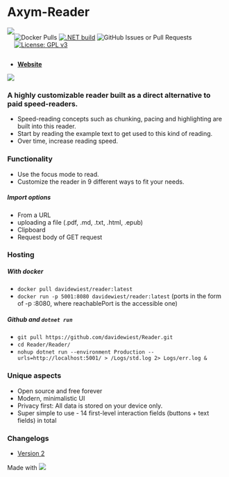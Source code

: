 # Axym-Reader
<div style="display: flex;">
<a href="https://axym.davidewiest.com">
  <img style="display: inline-block;" src="https://img.shields.io/website?url=https%3A%2F%2Faxym.davidewiest.com" />
</a> 

![Docker Pulls](https://img.shields.io/docker/pulls/davidewiest/reader) [![.NET build](https://github.com/Axym-Labs/Axym-Reader/actions/workflows/dotnet-desktop.yml/badge.svg?branch=main)](https://github.com/Axym-Labs/Axym-Reader/actions/workflows/dotnet-desktop.yml) ![GitHub Issues or Pull Requests](https://img.shields.io/github/issues/axym-labs/Axym-Reader) [![License: GPL v3](https://img.shields.io/badge/License-GPLv3-blue.svg)](https://www.gnu.org/licenses/gpl-3.0)

</div>

- **[Website](https://axym.davidewiest.com/)**

<a href="https://hub.docker.com/r/davidewiest/reader">
  <img src="https://img.shields.io/badge/Docker-2CA5E0?style=for-the-badge&logo=docker&logoColor=white" />
</a>


### A highly customizable reader built as a direct alternative to paid speed-readers.
- Speed-reading concepts such as chunking, pacing and highlighting are built into this reader.
- Start by reading the example text to get used to this kind of reading.
- Over time, increase reading speed.

### Functionality
- Use the focus mode to read.
- Customize the reader in 9 different ways to fit your needs.

##### Import options
- From a URL
- uploading a file (.pdf, .md, .txt, .html, .epub)
- Clipboard
- Request body of GET request

### Hosting
##### With docker
- `docker pull davidewiest/reader:latest`
- `docker run -p 5001:8080 davidewiest/reader:latest` (ports in the form of -p <reachablePort>:8080, where reachablePort is the accessible one)

##### Github and `dotnet run`
- `git pull https://github.com/davidewiest/Reader.git`
- `cd Reader/Reader/`
- `nohup dotnet run --environment Production --urls=http://localhost:5001/ > /Logs/std.log 2> Logs/err.log &`

### Unique aspects
- Open source and free forever
- Modern, minimalistic UI
- Privacy first: All data is stored on your device only.
- Super simple to use - 14 first-level interaction fields (buttons + text fields) in total


### Changelogs
- [Version 2](https://github.com/Axym-Labs/Axym-Reader/wiki/Changelog-Version-2)


Made with <img src="https://img.shields.io/badge/.NET-512BD4?style=for-the-badge&logo=dotnet&logoColor=white" />
